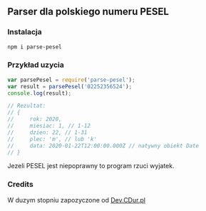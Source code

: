 ## Parser dla polskiego numeru PESEL

### Instalacja
```bash
npm i parse-pesel
```

### Przykład uzycia
```javascript
var parsePesel = require('parse-pesel');
var result = parsePesel('02252356524');
console.log(result);

// Rezultat:
// {
//     rok: 2020,
//     miesiac: 1, // 1-12
//     dzien: 22, // 1-31
//     plec: 'm', // lub 'k'
//     data: 2020-01-22T12:00:00.000Z // natywny obiekt Date
// }
```

Jezeli PESEL jest niepoprawny to program rzuci wyjatek.

### Credits
W duzym stopniu zapozyczone od [Dev.CDur.pl](http://dev.cdur.pl/Artykuly/Pobieranie-daty-urodzenia-i-plci-z-numeru-PESEL-Javascript)
